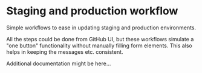 # Staging and production workflow

Simple workflows to ease in updating staging and production environments.

All the steps could be done from GitHub UI,
but these workflows simulate a "one button" functionality without manually filling form elements.
This also helps in keeping the messages etc. consistent.

Additional documentation might be here...
